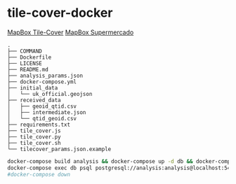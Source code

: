 # tile-cover-docker

[MapBox Tile-Cover](https://github.com/mapbox/tile-cover)
[MapBox Supermercado](https://github.com/mapbox/supermercado)

```
.
├── COMMAND
├── Dockerfile
├── LICENSE
├── README.md
├── analysis_params.json
├── docker-compose.yml
├── initial_data
│   └── uk_official.geojson
├── received_data
│   ├── geoid_qtid.csv
│   ├── intermediate.json
│   └── qtid_geoid.csv
├── requirements.txt
├── tile_cover.js
├── tile_cover.py
├── tile_cover.sh
└── tilecover_params.json.example
```

```bash
docker-compose build analysis && docker-compose up -d db && docker-compose run analysis
docker-compose exec db psql postgresql://analysis:analysis@localhost:5432/analysis
#docker-compose down
```
